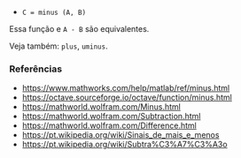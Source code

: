 * `C = minus (A, B)`

Essa função e `A - B` são equivalentes.

Veja também: `plus`, `uminus`.

### Referências

* https://www.mathworks.com/help/matlab/ref/minus.html
* https://octave.sourceforge.io/octave/function/minus.html
* https://mathworld.wolfram.com/Minus.html
* https://mathworld.wolfram.com/Subtraction.html
* https://mathworld.wolfram.com/Difference.html
* https://pt.wikipedia.org/wiki/Sinais_de_mais_e_menos
* https://pt.wikipedia.org/wiki/Subtra%C3%A7%C3%A3o
